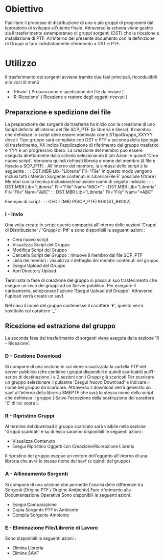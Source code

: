 # Obiettivo

Facilitare il processo di distribuzione di uno o più gruppi di programmi dal laboratorio di sviluppo all'utente finale. Attraverso la scheda viene gestito sia il trasferimento estemporaneo di gruppi sorgenti (DST) che la ricezione e installazione di PTF. All'interno del presente documento con la definizione di Gruppi si farà indistintamente riferimento a DST e PTF.



# Utilizzo

Il trasferimento dei sorgenti avviene tramite due fasi principali, riconducibili alle voci di menù
* 'I-Invio'  ( Preparazione e spedizione dei file da inviare )
* 'R-Ricezione' ( Ricezione e restore degli oggetti ricevuti )	

## Preparazione e spedizione dei file
La preparazione dei sorgenti da trasferire ha inizio con la creazione di uno Script  definito all'interno del file SCP_PTF (la libreria è libera). Il membro che definisce lo script deve essere nominato come STipoGruppo_XXYYY dove il Tipo gruppo sarà compilato con DST o PTF a seconda della tipologia di trasferimento, XX indica l'applicazione di riferimento del gruppo trasferito e YYY è un progressivo libero. La creazione del membro può essere eseguita direttamente dalla scheda selezionando il tab Azioni e quindi 'Crea nuovo script'. Verranno quindi richiesti libreria e nome del membro (il file è fissato a SCP_PTF) .
All'interno del membro, la sintassi dello script è la seguente : 
           :  : DST.MBR Lib="Libreria" Fil="File"
 In questo modo vengono inclusi tutti i Membri Sorgente contenuti in Libreria/File
E' possibile filtrare i Membri con la tecnica inclusione/esclusione come di seguito indicato : 
           :  : DST.MBR Lib="Libreria" Fil="File" Nam="ABC*"
           :  : DST.MBR Lib="Libreria" Fil="File" Nam="*ABC*"
           :  : DST.MBR Lib="Libreria" Fil="File" Nam="*ABC"

Esempio di script : 
 :  : DEC T(MB) P(SCP_PTF) K(SDST_B£002)

###   I - Invio
Una volta creato lo script questo comparirà all'interno delle sezioni 'Gruppi di Distribuzione' / 'Gruppi di Ptf' e  sono disponibili le seguenti azioni : 
 * Crea nuovo script
 * Visualizza Script del Gruppo
 * Modifica Script del Gruppo
 * Cancella Script del Gruppo :  rimuove il membro dal file SCP_PTF
 * Lista dei membri :  visualizza il dettaglio dei membri contenuti nel gruppo
 * Esegui Upload del Gruppo
 * Apri Directory Upload

Terminata la fase di creazione del gruppo si passa al suo trasferimento che esegue un invio dei gruppi ad un Server pubblico.
Per eseguire il caricamento,  selezionare l'azione 'Esegui Upload del Gruppo'.
 Attraverso l'upload verrà creato un savf.

Nel caso il nome del gruppo contenesse il carattere '£', questo verrà sostituito col carattere '_'

## Ricezione ed estrazione del gruppo
La seconda fase del trasferimento di sorgenti viene eseguta dalla sezione 'R - Ricezione'.

###   D - Gestione Download
Si compone di una sezione in cui viene visualizzata la cartella FTP del server pubblico (che contiene i gruppi disponibili e quindi scaricabili sull'I-series di destinazione ) e 2 sezioni con i Gruppi già scaricati
Per scaricare un gruppo selezionare il pulsante 'Esegui Nuovo Download' e indicare il nome del gruppo da scaricare. Attraverso il download verrà generato un savf all'interno della libreria SMEPTF che avrà lo stesso nome dello script che definisce il gruppo ( Salvo l'eccezione della sostituzione del carattere '£' di cui sopra ).

###   R - Ripristino Gruppi
Al termine del download il gruppo scaricato sarà visibile nella sezione 'Gruppi scaricati' e su di esso saranno disponibili le seguenti azioni : 
 * Visualizza Contenuto
 * Esegui Ripristino Oggetti con Creazione/Ricreazione Libreria

Il ripristino del gruppo esegue un restore dell'oggetto all'interno di una libreria che avrà lo stesso nome del savf (e quindi del gruppo) .

###   A - Allineamento Sorgenti
Si compone di una sezione che permette l'analisi delle differenze tra Sorgenti (Origine PTF / Origine Ambiente).Fare riferimento alla Documentazione Operativa
Sono disponibili le seguenti azioni : 
 * Esegui Comparazione
 * Copia Sorgente PTF in Ambiente
 * Compila Sorgente Ambiente

###   E - Eliminazione File/Librerie di Lavoro
Sono disponibili le seguenti azioni : 
 * Elimina Libreria
 * Elimina SAVF

